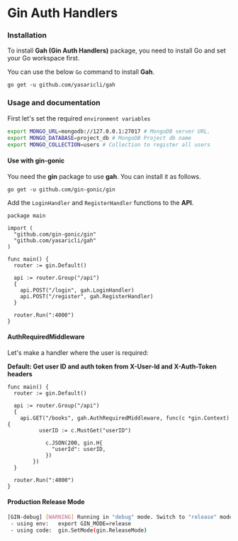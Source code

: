 # Gin Auth Handlers

### Installation
To install **Gah (Gin Auth Handlers)** package, you need to install Go and set your Go workspace first.

You can use the below `Go` command to install **Gah**.

    go get -u github.com/yasaricli/gah

### Usage and documentation

First let's set the required `environment variables`

```bash
export MONGO_URL=mongodb://127.0.0.1:27017 # MongoDB server URL.
export MONGO_DATABASE=project_db # MongoDB Project db name
export MONGO_COLLECTION=users # Collection to register all users
```

#### Use with gin-gonic

You need the **gin** package to use **gah**. You can install it as follows.

    go get -u github.com/gin-gonic/gin
    
Add the `LoginHandler` and `RegisterHandler` functions to the **API**.

```golang
package main

import (
  "github.com/gin-gonic/gin"
  "github.com/yasaricli/gah"
)

func main() {
  router := gin.Default()
   
  api := router.Group("/api")
  {
    api.POST("/login", gah.LoginHandler)
    api.POST("/register", gah.RegisterHandler)
  }

  router.Run(":4000")
}
```

#### AuthRequiredMiddleware

Let's make a handler where the user is required:

**Default: Get user ID and auth token from X-User-Id and X-Auth-Token headers**

```golang
func main() {
  router := gin.Default()
   
  api := router.Group("/api")
  {
    api.GET("/books", gah.AuthRequiredMiddleware, func(c *gin.Context) {
		  userID := c.MustGet("userID")

			c.JSON(200, gin.H{
			  "userId": userID,
			})
		})
  }

  router.Run(":4000")
}
```

#### Production Release Mode

```sh
[GIN-debug] [WARNING] Running in "debug" mode. Switch to "release" mode in production.
 - using env:	export GIN_MODE=release
 - using code:	gin.SetMode(gin.ReleaseMode)
```
